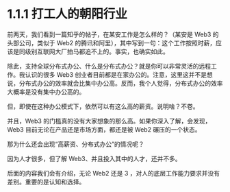 # 1.1.1 打工人的朝阳行业

前两天，我们看到一篇知乎的帖子，在某安工作是怎么样的？（某安是 Web3 的头部公司，类似于 Web2 的腾讯和阿里），其中写到一句：这个工作按照时薪，应该是同级别互联网大厂拍马都追不上的。事实，也确实如此。

除此，支持全球分布式办公、什么是分布式办公？就是你可以非常灵活的远程工作。我认识的很多 Web3 创业者目前都是在家办公的。注意，这里这并不是想说，分布式办公的效率就会比集中办公高。反而，我个人觉得，分布式办公的效率大概率是没有集中办公高的。

但，即使在这种办公模式下，依然可以有这么高的薪资。说明啥？不卷。

并且，Web3 的门槛真的没有大家想象的那么高。如果你深入了解，会发现，Web3 目前无论在产品还是市场方面，都还是被 Web2 碾压的一个状态。

那为什么还会出现“高薪资、分布式办公”的情况呢？

因为人才很多，但了解 Web3、并且投入其中的人才，还并不多。

后面的内容我们会有介绍，无论 Web2 还是 3 ，对人的底层工作能力要求并没有差别。重要的是认知和选择。